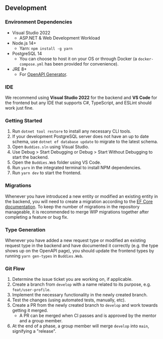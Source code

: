 ## Development

### Environment Dependencies

- Visual Studio 2022
    - ASP.NET & Web Development Workload
- Node.js 14+
    - Yarn: `npm install -g yarn`
- PostgreSQL 14
    - You can choose to host it on your OS or through Docker (a `docker-compose.yml`
    has been provided for convenience).
- JRE 8+
    - For [OpenAPI Generator](https://openapi-generator.tech/).

### IDE

We recommend using **Visual Studio 2022** for the backend and **VS Code** for the frontend but any IDE that supports C#, TypeScript, and ESLint should work just fine.

### Getting Started

1. Run `dotnet tool restore` to install any necessary CLI tools.
2. If your development PostgreSQL server does not have an up to date schema, use 
`dotnet ef database update` to migrate to the latest schema.
3. Open `Buddies.sln` using Visual Studio.
4. Use Debug > Start Debugging or Debug > Start Without Debugging to start the backend.
5. Open the `Buddies.Web` folder using VS Code.
6. Run `yarn` in the integrated terminal to install NPM dependencies.
7. Run `yarn dev` to start the frontend.


### Migrations

Whenever you have introduced a new entity or modified an existing entity in the backend,
you will need to create a migration according to the [EF Core documentation](https://docs.microsoft.com/en-us/ef/core/managing-schemas/migrations/managing?tabs=dotnet-core-cli).
To keep the number of migrations in the repository manageable, it is recommended to merge
WIP migrations together after completing a feature or bug fix.


### Type Generation

Whenever you have added a new request type or modified an existing request type in the backend
and have documented it correctly (e.g. the type shows up on the OpenAPI page), you should update 
the frontend types by running `yarn gen-types` in `Buddies.Web`.

### Git Flow

1. Determine the issue ticket you are working on, if applicable.
2. Create a branch from `develop` with a name related to its purpose, e.g. `feat/user-profile`.
3. Implement the necessary functionality in the newly created branch.
4. Test the changes (using automated tests, manually, etc).
5. Create a PR from the newly created branch to `develop` and work towards getting it merged.
    - A PR can be merged when CI passes and is approved by the mentor and a group member.
6. At the end of a phase, a group member will merge `develop` into `main`, signifying a "release".
